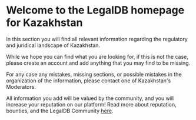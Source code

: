 <!-- TITLE: Kazakhstan -->
<!-- SUBTITLE: Welcome to the legalDB home of Kazakhstan -->

# Welcome to the LegalDB homepage for Kazakhstan

In this section you will find all relevant information regarding the regulatory and juridical landscape of Kazakhstan.

While we hope you can find what you are looking for, if this is not the case, please create an account and add anything that you may find to be missing.

For any case any mistakes, missing sections, or possible mistakes in the organization of the information, please contact one of Kazakhstan's Moderators.

All information you add will be valued by the community, and you will increase your reputation on our platform! Read more about reputation, bounties, and the LegalDB Community [here](http://legaldb.herokuapp.com/legaldb/community).
